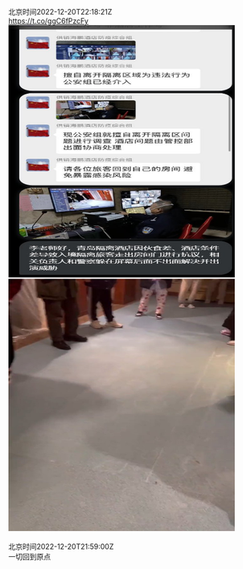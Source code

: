 北京时间2022-12-20T22:18:21Z<br>https://t.co/ggC6fPzcFy<br><img src='/temp/image/2022/n-Month-12/1605205971877662720_0.jpg' width='450' height='500'><img src='/temp/image/2022/n-Month-12/1605205971877662720_1.jpg' width='450' height='500'><br><br>北京时间2022-12-20T21:59:00Z<br>一切回到原点<br><br><br>